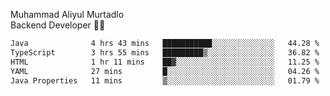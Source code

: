 Muhammad Aliyul Murtadlo
<br>
Backend Developer 👨‍💻
<br>
<!--START_SECTION:waka-->

```txt
Java              4 hrs 43 mins   ███████████░░░░░░░░░░░░░░   44.28 %
TypeScript        3 hrs 55 mins   █████████▒░░░░░░░░░░░░░░░   36.82 %
HTML              1 hr 11 mins    ██▓░░░░░░░░░░░░░░░░░░░░░░   11.25 %
YAML              27 mins         █░░░░░░░░░░░░░░░░░░░░░░░░   04.26 %
Java Properties   11 mins         ▒░░░░░░░░░░░░░░░░░░░░░░░░   01.79 %
```

<!--END_SECTION:waka-->
